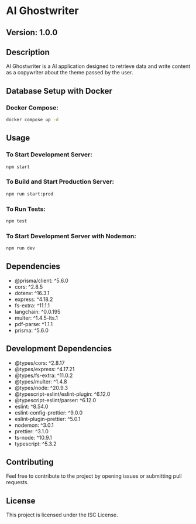 # AI Ghostwriter

## Version: 1.0.0

## Description

AI Ghostwriter is a AI application designed to retrieve data and write content as a copywriter about the theme passed by the user.

## Database Setup with Docker

### Docker Compose:

```bash
docker compose up -d
```

## Usage

### To Start Development Server:

```bash
npm start
```

### To Build and Start Production Server:

```bash
npm run start:prod
```

### To Run Tests:

```bash
npm test
```

### To Start Development Server with Nodemon:

```bash
npm run dev
```

## Dependencies

- @prisma/client: ^5.6.0
- cors: ^2.8.5
- dotenv: ^16.3.1
- express: ^4.18.2
- fs-extra: ^11.1.1
- langchain: ^0.0.195
- multer: ^1.4.5-lts.1
- pdf-parse: ^1.1.1
- prisma: ^5.6.0

## Development Dependencies

- @types/cors: ^2.8.17
- @types/express: ^4.17.21
- @types/fs-extra: ^11.0.2
- @types/multer: ^1.4.8
- @types/node: ^20.9.3
- @typescript-eslint/eslint-plugin: ^6.12.0
- @typescript-eslint/parser: ^6.12.0
- eslint: ^8.54.0
- eslint-config-prettier: ^9.0.0
- eslint-plugin-prettier: ^5.0.1
- nodemon: ^3.0.1
- prettier: ^3.1.0
- ts-node: ^10.9.1
- typescript: ^5.3.2

## Contributing

Feel free to contribute to the project by opening issues or submitting pull requests.

## License

This project is licensed under the ISC License.

